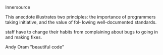 Innersource

This anecdote illustrates two principles: the
importance of programmers taking initiative, and the value of fol‐
lowing well-documented standards.

staff have to
change their habits from complaining about bugs to going in and
making fixes.

Andy Oram "beautiful code" 